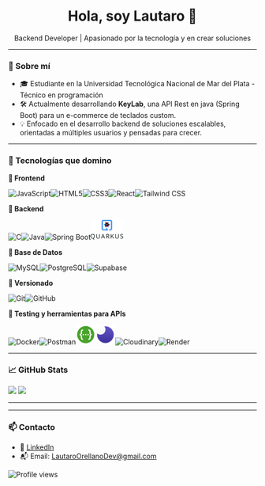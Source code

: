 <h1 align="center">Hola, soy Lautaro 👋</h1>
<p align="center">
  Backend Developer | Apasionado por la tecnología y en crear soluciones
</p>

---

### 🧠 Sobre mí

- 🎓 Estudiante en la Universidad Tecnológica Nacional de Mar del Plata - Técnico  en programación
- 🛠️ Actualmente desarrollando **KeyLab**, una API Rest en java (Spring Boot) para un e-commerce de teclados custom.
- 💡 Enfocado en el desarrollo backend de soluciones escalables, orientadas a múltiples usuarios y pensadas para crecer.

---

### 🧰 Tecnologías que domino

<p align="left">
  
**🎨 Frontend**

<img src="https://cdn.jsdelivr.net/gh/devicons/devicon/icons/javascript/javascript-original.svg" height="40" alt="JavaScript"/><img src="https://cdn.jsdelivr.net/gh/devicons/devicon/icons/html5/html5-original.svg" height="40" alt="HTML5"/><img src="https://cdn.jsdelivr.net/gh/devicons/devicon/icons/css3/css3-original.svg" height="40" alt="CSS3"/><img src="https://cdn.jsdelivr.net/gh/devicons/devicon/icons/react/react-original.svg" height="40" alt="React"/><img src="https://cdn.jsdelivr.net/gh/devicons/devicon/icons/tailwindcss/tailwindcss-plain.svg" height="40" alt="Tailwind CSS"/>
  
**🧠 Backend**

<img src="https://cdn.jsdelivr.net/gh/devicons/devicon/icons/c/c-original.svg" height="40" alt="C"/><img src="https://cdn.jsdelivr.net/gh/devicons/devicon/icons/java/java-original.svg" height="40" alt="Java"/><img src="https://cdn.jsdelivr.net/gh/devicons/devicon/icons/spring/spring-original.svg" height="40" alt="Spring Boot"/><img src="assets/quarkus.svg" height="40" alt="Quarkus"/>

**💾 Base de Datos**

<img src="https://cdn.jsdelivr.net/gh/devicons/devicon/icons/mysql/mysql-original.svg" height="40" alt="MySQL"/><img src="https://cdn.jsdelivr.net/gh/devicons/devicon/icons/postgresql/postgresql-original.svg" height="40" alt="PostgreSQL"/><img src="https://cdn.jsdelivr.net/gh/devicons/devicon/icons/supabase/supabase-original.svg" height="40" alt="Supabase"/>

**🧾 Versionado**

<img src="https://cdn.jsdelivr.net/gh/devicons/devicon/icons/git/git-original.svg" height="40" alt="Git"/><img src="https://cdn.jsdelivr.net/gh/devicons/devicon/icons/github/github-original.svg" height="40" alt="GitHub"/>

**🧪 Testing y herramientas para APIs**

<img src="https://cdn.jsdelivr.net/gh/devicons/devicon/icons/docker/docker-original.svg" height="40" alt="Docker"/><img src="https://cdn.jsdelivr.net/gh/devicons/devicon/icons/postman/postman-original.svg" height="40" alt="Postman"/><img src="assets/swagger.svg" height="40" alt="Swagger"/><img src="assets/insomnia.svg" height="40" alt="Insomnia"/><img src="https://cdn.jsdelivr.net/gh/simple-icons/simple-icons/icons/cloudinary.svg" height="40" alt="Cloudinary"/><img src="https://cdn.jsdelivr.net/gh/simple-icons/simple-icons/icons/render.svg" height="40" alt="Render"/>

</p>

---

### 📈 GitHub Stats

<p align="left">
  <img src="https://github-readme-stats.vercel.app/api?username=LautaroOrellano&show_icons=true&theme=github_dark" height="150"/>
  <img src="https://github-readme-stats.vercel.app/api/top-langs/?username=LautaroOrellano&layout=compact&theme=github_dark" height="150"/>
</p>

---

---

### 📫 Contacto

- 💼 [LinkedIn](https://www.linkedin.com/in/LautaroOrellano)
- 📬 Email: LautaroOrellanoDev@gmail.com

![Profile views](https://komarev.com/ghpvc/?username=LautaroOrellano&color=blueviolet&style=plastic)


